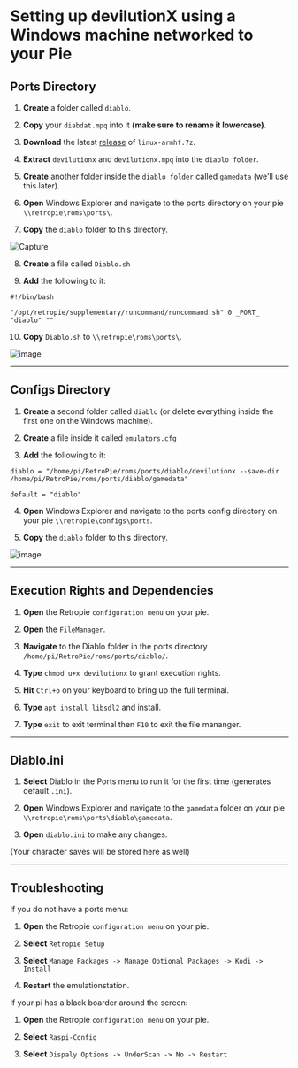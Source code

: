 # Setting up devilutionX using a Windows machine networked to your Pie

## Ports Directory

1. **Create** a folder called `diablo`.

2. **Copy** your `diabdat.mpq` into it **(make sure to rename it lowercase)**.

3. **Download** the latest [release](https://github.com/diasurgical/devilutionX/releases) of `linux-armhf.7z`.

4. **Extract** `devilutionx` and `devilutionx.mpq` into the `diablo folder`.

5. **Create** another folder inside the `diablo folder` called `gamedata` (we'll use this later).

6. **Open** Windows Explorer and navigate to the ports directory on your pie `\\retropie\roms\ports\`.

7. **Copy** the `diablo` folder to this directory.

![Capture](https://user-images.githubusercontent.com/17083706/110678286-1dd43c00-81a4-11eb-9944-d120ba02da9b.PNG)

8. **Create** a file called `Diablo.sh`

9. **Add** the following to it:

`#!/bin/bash`

`"/opt/retropie/supplementary/runcommand/runcommand.sh" 0 _PORT_ "diablo" ""`

10. **Copy** `Diablo.sh` to `\\retropie\roms\ports\`.

![image](https://user-images.githubusercontent.com/17083706/110678703-9cc97480-81a4-11eb-9cab-56f6a607ecf0.png)

***

## Configs Directory

1. **Create** a second folder called `diablo` (or delete everything inside the first one on the Windows machine).

2. **Create** a file inside it called `emulators.cfg`

3. **Add** the following to it:

`diablo = "/home/pi/RetroPie/roms/ports/diablo/devilutionx --save-dir /home/pi/RetroPie/roms/ports/diablo/gamedata"`

`default = "diablo"`

4. **Open** Windows Explorer and navigate to the ports config directory on your pie `\\retropie\configs\ports`.

5. **Copy** the `diablo` folder to this directory.

![image](https://user-images.githubusercontent.com/17083706/110678534-6855b880-81a4-11eb-8ca8-1b0b2947ab1b.png)

***

## Execution Rights and Dependencies

1. **Open** the Retropie `configuration menu` on your pie.

2. **Open** the `FileManager`.

3. **Navigate** to the Diablo folder in the ports directory `/home/pi/RetroPie/roms/ports/diablo/`.

4. **Type** `chmod u+x devilutionx` to grant execution rights. 

5. **Hit** `Ctrl+o` on your keyboard to bring up the full terminal.

6. **Type** `apt install libsdl2` and install.

8. **Type** `exit` to exit terminal then `F10` to exit the file mananger.

***

## Diablo.ini
1. **Select** Diablo in the Ports menu to run it for the first time (generates default `.ini`).

2. **Open** Windows Explorer and navigate to the `gamedata` folder on your pie `\\retropie\roms\ports\diablo\gamedata`.

3. **Open** `diablo.ini` to make any changes.

(Your character saves will be stored here as well)
***

## Troubleshooting

If you do not have a ports menu:

1. **Open** the Retropie `configuration menu` on your pie.

2.  **Select** `Retropie Setup`

3. **Select** `Manage Packages -> Manage Optional Packages -> Kodi -> Install`

4. **Restart** the emulationstation.

If your pi has a black boarder around the screen:

1. **Open** the Retropie `configuration menu` on your pie.

2. **Select** `Raspi-Config`

3. **Select** `Dispaly Options -> UnderScan -> No -> Restart`
